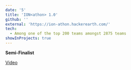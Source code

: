 ```yaml
---
date: '5'
title: 'ION<athon> 1.0'
github: ''
external: 'https://ion-athon.hackerearth.com/'
tech:
  - Among one of the top 200 teams amongst 2875 teams
showInProjects: true
---
```


**Semi-Finalist**

[Video](https://youtu.be/mcn58NiOW7g)
